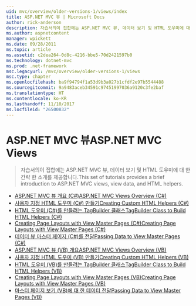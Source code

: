 ```yaml
---
uid: mvc/overview/older-versions-1/views/index
title: ASP.NET MVC 뷰 | Microsoft Docs
author: rick-anderson
description: 자습서의이 집합에는 ASP.NET MVC 뷰, 데이터 보기 및 HTML 도우미에 대 한 간략 한 소개를 제공합니다.
ms.author: aspnetcontent
manager: wpickett
ms.date: 09/28/2011
ms.topic: article
ms.assetid: c2dea264-0d8c-4216-bbe5-70d2421597b0
ms.technology: dotnet-mvc
ms.prod: .net-framework
msc.legacyurl: /mvc/overview/older-versions-1/views
msc.type: chapter
ms.openlocfilehash: ba9f94794f1a53d9b3a027b1cfdf2e97b5544488
ms.sourcegitcommit: 9a9483aceb34591c97451997036a9120c3fe2baf
ms.translationtype: HT
ms.contentlocale: ko-KR
ms.lasthandoff: 11/10/2017
ms.locfileid: "26500832"
---
```

<a name="aspnet-mvc-views"></a><span data-ttu-id="c7c48-103">ASP.NET MVC 뷰</span><span class="sxs-lookup"><span data-stu-id="c7c48-103">ASP.NET MVC Views</span></span>
====================
> <span data-ttu-id="c7c48-104">자습서의이 집합에는 ASP.NET MVC 뷰, 데이터 보기 및 HTML 도우미에 대 한 간략 한 소개를 제공합니다.</span><span class="sxs-lookup"><span data-stu-id="c7c48-104">This set of tutorials provides a brief introduction to ASP.NET MVC views, view data, and HTML helpers.</span></span>


- [<span data-ttu-id="c7c48-105">ASP.NET MVC 뷰 개요 (C#)</span><span class="sxs-lookup"><span data-stu-id="c7c48-105">ASP.NET MVC Views Overview (C#)</span></span>](asp-net-mvc-views-overview-cs.md)
- [<span data-ttu-id="c7c48-106">사용자 지정 HTML 도우미 (C#) 만들기</span><span class="sxs-lookup"><span data-stu-id="c7c48-106">Creating Custom HTML Helpers (C#)</span></span>](creating-custom-html-helpers-cs.md)
- [<span data-ttu-id="c7c48-107">HTML 도우미 (C#)를 만들려는 TagBuilder 클래스</span><span class="sxs-lookup"><span data-stu-id="c7c48-107">TagBuilder Class to Build HTML Helpers (C#)</span></span>](using-the-tagbuilder-class-to-build-html-helpers-cs.md)
- [<span data-ttu-id="c7c48-108">Creating Page Layouts with View Master Pages (C#)</span><span class="sxs-lookup"><span data-stu-id="c7c48-108">Creating Page Layouts with View Master Pages (C#)</span></span>](creating-page-layouts-with-view-master-pages-cs.md)
- [<span data-ttu-id="c7c48-109">데이터 뷰 마스터 페이지 (C#)를 전달</span><span class="sxs-lookup"><span data-stu-id="c7c48-109">Passing Data to View Master Pages (C#)</span></span>](passing-data-to-view-master-pages-cs.md)
- [<span data-ttu-id="c7c48-110">ASP.NET MVC 뷰 (VB) 개요</span><span class="sxs-lookup"><span data-stu-id="c7c48-110">ASP.NET MVC Views Overview (VB)</span></span>](asp-net-mvc-views-overview-vb.md)
- [<span data-ttu-id="c7c48-111">사용자 지정 HTML 도우미 (VB) 만들기</span><span class="sxs-lookup"><span data-stu-id="c7c48-111">Creating Custom HTML Helpers (VB)</span></span>](creating-custom-html-helpers-vb.md)
- [<span data-ttu-id="c7c48-112">HTML 도우미 (VB)를 만들려는 TagBuilder 클래스</span><span class="sxs-lookup"><span data-stu-id="c7c48-112">TagBuilder Class to Build HTML Helpers (VB)</span></span>](using-the-tagbuilder-class-to-build-html-helpers-vb.md)
- [<span data-ttu-id="c7c48-113">Creating Page Layouts with View Master Pages (VB)</span><span class="sxs-lookup"><span data-stu-id="c7c48-113">Creating Page Layouts with View Master Pages (VB)</span></span>](creating-page-layouts-with-view-master-pages-vb.md)
- [<span data-ttu-id="c7c48-114">마스터 페이지 보기 (VB)에 대 한 데이터 전달</span><span class="sxs-lookup"><span data-stu-id="c7c48-114">Passing Data to View Master Pages (VB)</span></span>](passing-data-to-view-master-pages-vb.md)
